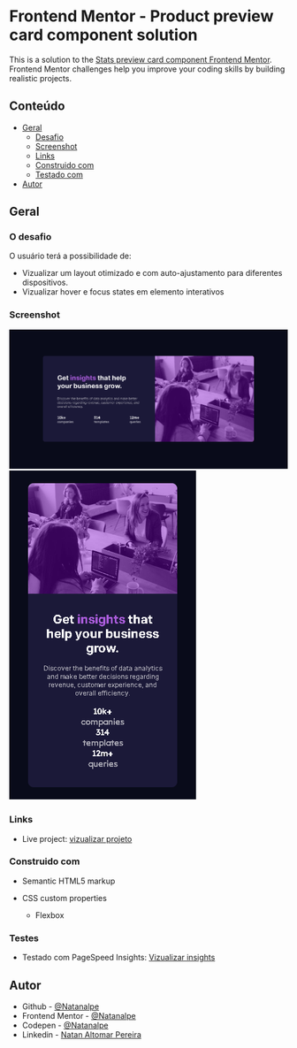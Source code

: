 # Frontend Mentor - Product preview card component solution

This is a solution to the [Stats preview card component Frontend Mentor](https://www.frontendmentor.io/challenges/stats-preview-card-component-8JqbgoU62). Frontend Mentor challenges help you improve your coding skills by building realistic projects. 

## Conteúdo

- [Geral](#geral)
  - [Desafio](#o-desafio)
  - [Screenshot](#screenshot)
  - [Links](#links)
  - [Construido com](#construido-com)
  - [Testado com](#testes)
- [Autor](#autor)

## Geral

### O desafio
 O usuário terá a possibilidade de:

- Vizualizar um layout otimizado e com auto-ajustamento para diferentes dispositivos.
- Vizualizar hover e focus states em elemento interativos

### Screenshot

![](./markdown/screenshot-1.png)
![](./markdown/screenshot-2.png)


### Links

- Live project: [vizualizar projeto](https://incandescent-lollipop-72765c.netlify.app/)


### Construido com

- Semantic HTML5 markup

- CSS custom properties
  - Flexbox

### Testes

- Testado com PageSpeed Insights: [Vizualizar insights](https://pagespeed.web.dev/report?url=https%3A%2F%2Fincandescent-lollipop-72765c.netlify.app%2F&form_factor=desktop)

## Autor

- Github - [@Natanalpe](https://github.com/natanalpe)
- Frontend Mentor - [@Natanalpe](https://www.frontendmentor.io/profile/Natanalpe)
- Codepen - [@Natanalpe](https://codepen.io/natanalpe)
- Linkedin - [Natan Altomar Pereira](https://www.linkedin.com/in/natanalpe14/)
